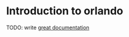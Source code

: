 # Introduction to orlando

TODO: write [great documentation](http://jacobian.org/writing/great-documentation/what-to-write/)
